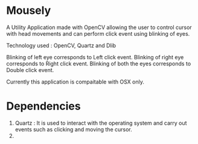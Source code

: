 # Mousely

A Utility Application made with OpenCV allowing the user to control cursor with head movements and can perform click event using 
blinking of eyes. 

Technology used : OpenCV, Quartz and Dlib 

Blinking of left eye corresponds to Left click event.
Blinking of right eye corresponds to Right click event.
Blinking of both the eyes corresponds to Double click event.

Currently this application is compaitable with OSX only.

# Dependencies 

1. Quartz : It is used to interact with the operating system and carry out events such as clicking and moving the cursor.
2. 






